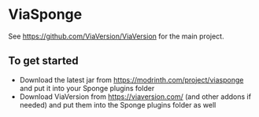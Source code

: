 # ViaSponge

See https://github.com/ViaVersion/ViaVersion for the main project.

## To get started

- Download the latest jar from https://modrinth.com/project/viasponge and put it into your Sponge plugins
  folder
- Download ViaVersion from https://viaversion.com/ (and other addons if needed) and put them into
  the Sponge plugins folder as well